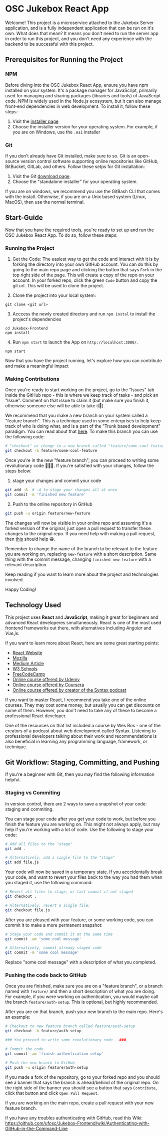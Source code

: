 # OSC Jukebox React App

Welcome! This project is a microservice attached to the Jukebox Server application, and is a fully independent application that can be run on it's own. What does that mean? It means you don't need to run the server app in order to run this project, and you don't need any experience with the backend to be successful with this project.

## Prerequisites for Running the Project

### NPM

Before diving into the OSC Jukebox React App, ensure you have npm installed on your system. It's a package manager for JavaScript, primarily used for managing and sharing packages (libraries and tools) of JavaScript code. NPM is widely used in the Node.js ecosystem, but it can also manage front-end dependencies in web development. To install it, follow these steps:

1. Visit the [installer page](https://nodejs.org/en/download) 
2. Choose the installer version for your operating system. For example, if you are on Windows, use the `.msi` installer

### Git

If you don't already have Git installed, make sure to so. Git is an open-source version control software supporting online repositories like GitHub, BitBucket, GitLab, and others. Follow these setps for Git installation:

1. Visit the Git [download page](https://git-scm.com/downloads).
2. Choose the "standalone installer" for your operating system.
   
If you are on windows, we recommend you use the GitBash CLI that comes with the install. Otherwise, if you are on a Unix based system (Linux, MacOS), then use the normal terminal.

## Start-Guide
Now that you have the required tools, you're ready to set up and run the OSC Jukebox React App. To do so, follow these steps:

### Running the Project
1. Get the Code: The easiest way to get the code and interact with it is by forking the directory into your own GitHub account. You can do this by going to the main repo page and clicking the button that
says `Fork` in the top right side of the page. This will create a copy of the repo on your account. In your forked repo, click the green `Code` button and copy the git url. This will be used to clone the project.

2. Clone the project into your local system:
```
git clone <git url>
```

3. Acccess the newly created directory and run `npm instal` to install the project's dependencies
```
cd Jukebox-Frontend
npm install
```

4. Run `npm start` to launch the App on `http://localhost:3000/`. 
```
npm start
```

Now that you have the project running, let's explore how you can contribute and make a meaningful impact

### Making Contributions
Once you're ready to start working on the project, go to the "Issues" tab inside the GitHub repo - this is where we keep track of tasks - and pick an "Issue". Comment on that issue to claim it (but make sure you finish it, otherwise someone else will be able to take it😬).

We recommend that you make a new branch on your system called a "feature branch". This is a technique used in some enterprises to help keep track of who is doing what, and is a part of the "Trunk based development" paradigm. You can read about that [here](https://www.atlassian.com/continuous-delivery/continuous-integration/trunk-based-development). To make this branch you can use the following code:

```sh
# "checkout" or change to a new branch called "feature/some-cool-feature"
git checkout -b feature/some-cool-feature
```

Once you're in the new "feature branch", you can proceed to writing some revolutionary code 👨‍💻😎. If you're satisfied with your changes, follow the steps below:

1. stage your changes and commit your code
```sh
git add -A  # -A to stage your changes all at once
git commit -m 'finished new feature'
```

2. Push to the online repository in GitHub
```sh
git push -u origin feature/new-feature
```

The changes will now be visible in your online repo and assuming it's a forked version of the original, just open a pull request to transfer these changes to the original repo. If you need help with making a pull request, then [this](https://docs.github.com/en/pull-requests/collaborating-with-pull-requests/proposing-changes-to-your-work-with-pull-requests/creating-a-pull-request) should help 😀.

Remember to change the name of the branch to be relevant to the feature you are working on, replacing `new-feature` with a short description. Same thing with the commit message, changing `finished new feature` with a relevant description.

Keep reading if you want to learn more about the project and technologies involved.

Happy Coding!

## Technology Used

This project uses **React** and **JavaScript**, making it great for beginners and advanced React developeres simultaneously. React is one of the most used frontend frameworks out there, with alternatives including *Angular* and *Vue.js*.

If you want to learn more about React, here are some great starting points:

* [React Website](https://react.dev/learn)
* [Mozilla](https://developer.mozilla.org/en-US/docs/Learn/Tools_and_testing/Client-side_JavaScript_frameworks/React_getting_started)
* [Medium Article](https://medium.com/swlh/getting-started-with-react-the-fundamentals-61b0266994af)
* [W3 Schools](https://www.w3schools.com/react/react_intro.asp)
* [FreeCodeCamp](https://www.freecodecamp.org/news/get-started-with-react-for-beginners/)
* [Online course offered by Udemy](https://www.udemy.com/share/101Wby3@HeSBtGZeq8SlDCjmZiEgFaax3-uYedK2rNgL51o16a0BumHt7txG87pyVbN8ijt5/)
* [Online course offered by Coursera](https://www.coursera.org/learn/react-basics)
* [Online course offered by creator of the Syntax podcast](https://reactforbeginners.com/)

If you want to master React, I recommend you take one of the online courses. They may cost some money, but usually you can get discounts on some of them. However, you don't need to take any of these to become a professional React developer.

One of the resources on that list included a course by Wes Bos - one of the creators of a podcast about web development called Syntax. Listening to professional developers talking about their work and recommendations is also beneficial in learning any programming language, framework, or technique.

## Git Workflow: Staging, Committing, and Pushing
If you're a beginner with Git, then you may find the following information helpful. 

### Staging vs Commiting

In version control, there are 2 ways to save a snapshot of your code: staging and commiting.

You can stage your code after you get your code to work, but before you finish the feature you are working on. This might not always apply, but may help if you're working with a lot of code. Use the following to stage your code:

```sh
# Add all files to the "stage"
git add .

# Alternatively, add a single file to the "stage"
git add file.js
```

Your code will now be saved in a temporary state. If you acccidentally break your code, and want to revert your files back to the way you had them when you staged it, use the following command:

```sh
# Revert all files to stage, or last commit if not staged
git checkout .

# Alternatively, revert a single file:
git checkout file.js
```

After you are pleased with your feature, or some working code, you can commit it to make a more permanent snapshot:

```sh
# Stage your code and commit it at the same time
git commit -am 'some cool message'

# Alternatively, commit already staged code
git commit -m 'some cool message'
```

Replace "some cool message" with a description of what you completed.

### Pushing the code back to GitHub

Once you are finished, make sure you are on a "feature branch", or a branch named with `feature/` and then a short description of what you are doing. For example, if you were working on authentication, you would maybe call the branch `feature/auth-setup`. This is optional, but highly recommended.

After you are on that branch, push your new branch to the main repo. Here's an example:

```sh
# Checkout to new feature branch called feature/auth-setup
git checkout -b feature/auth-setup

### You proceed to write some revolutionary code...###

# Commit the code
git commit -am 'finish authentication setup'

# Push the new branch to GitHub
git push -u origin feature/auth-setup
```

If you made a fork of the repository, go to your forked repo and you should see a banner that says the branch is ahead/behind of the original repo. On the right side of the banner you should see a button that says `Contribute`, click that button and click `Open Pull Request`.

If you are working on the main repo, create a pull request with your new feature branch.

If you have any troubles authenticating with GitHub, read this Wiki: <https://github.com/ufosc/Jukebox-Frontend/wiki/Authenticating-with-GitHub-in-the-Command-Line>
